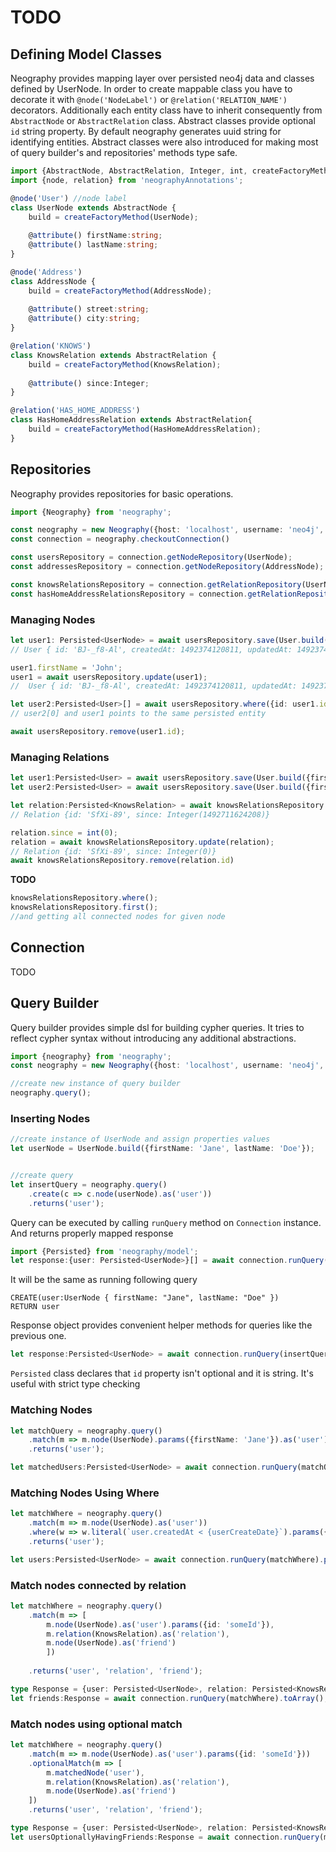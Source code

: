 # TODO

## Defining Model Classes

Neography provides mapping layer over persisted neo4j data and classes defined by UserNode. In order to create mappable class 
you have to decorate it with ```@node('NodeLabel')``` or ```@relation('RELATION_NAME')``` decorators. Additionally each 
entity class have to inherit consequently from ```AbstractNode``` or ```AbstractRelation``` class. Abstract classes provide optional ```id``` 
string property. By default neography generates uuid string for identifying entities.
Abstract classes were also introduced for making most of query builder's and repositories' methods type safe.

 
```typescript
import {AbstractNode, AbstractRelation, Integer, int, createFactoryMethod} from 'neography/model';
import {node, relation} from 'neographyAnnotations';

@node('User') //node label
class UserNode extends AbstractNode {
    build = createFactoryMethod(UserNode);
    
    @attribute() firstName:string;
    @attribute() lastName:string;
}

@node('Address')
class AddressNode {
    build = createFactoryMethod(AddressNode);
    
    @attribute() street:string;
    @attribute() city:string;
}

@relation('KNOWS')
class KnowsRelation extends AbstractRelation {
    build = createFactoryMethod(KnowsRelation);
    
    @attribute() since:Integer;
}

@relation('HAS_HOME_ADDRESS')
class HasHomeAddressRelation extends AbstractRelation{
    build = createFactoryMethod(HasHomeAddressRelation);
}

```

## Repositories

Neography provides repositories for basic operations.

```typescript
import {Neography} from 'neography';

const neography = new Neography({host: 'localhost', username: 'neo4j', password: 'password'});
const connection = neography.checkoutConnection()

const usersRepository = connection.getNodeRepository(UserNode);
const addressesRepository = connection.getNodeRepository(AddressNode);

const knowsRelationsRepository = connection.getRelationRepository(UserNode, KnowsRelation, UserNode);
const hasHomeAddressRelationsRepository = connection.getRelationRepository(UserNode, HasHomeAddressRelation,AddressNode);
```

### Managing Nodes 

```typescript
let user1: Persisted<UserNode> = await usersRepository.save(User.build({firstName: 'Jane', lastName: 'Doe'}));
// User { id: 'BJ-_f8-Al', createdAt: 1492374120811, updatedAt: 1492374120811, firstName: 'Jane', lastName: 'Doe'}

user1.firstName = 'John';
user1 = await usersRepository.update(user1);
//  User { id: 'BJ-_f8-Al', createdAt: 1492374120811, updatedAt: 1492374120811, firstName: 'John', lastName: 'Doe'}

let user2:Persisted<User>[] = await usersRepository.where({id: user1.id})
// user2[0] and user1 points to the same persisted entity

await usersRepository.remove(user1.id);
```

### Managing Relations

```typescript
let user1:Persisted<User> = await usersRepository.save(User.build({firstName: 'Jane', lastName: 'Doe'}));
let user2:Persisted<User> = await usersRepository.save(User.build({firstName: 'John', lastName: 'Smith'}));

let relation:Persisted<KnowsRelation> = await knowsRelationsRepository.save(user1, user2, KnowsRelation.build({since: int(new Date().getTime())}))
// Relation {id: 'SfXi-89', since: Integer(1492711624208)}

relation.since = int(0);
relation = await knowsRelationsRepository.update(relation);
// Relation {id: 'SfXi-89', since: Integer(0)}
await knowsRelationsRepository.remove(relation.id)
```

**TODO** 
```typescript
knowsRelationsRepository.where();
knowsRelationsRepository.first();
//and getting all connected nodes for given node
```




## Connection

TODO

## Query Builder

Query builder provides simple dsl for building cypher queries.
It tries to reflect cypher syntax without introducing any additional abstractions.  


```typescript 
import {neography} from 'neography';
const neography = new Neography({host: 'localhost', username: 'neo4j', password: 'password'});

//create new instance of query builder
neography.query();
```

### Inserting Nodes

```typescript
//create instance of UserNode and assign properties values
let userNode = UserNode.build({firstName: 'Jane', lastName: 'Doe'});


//create query
let insertQuery = neography.query()
    .create(c => c.node(userNode).as('user'))
    .returns('user');
```

Query can be executed by calling ```runQuery``` method on ```Connection``` instance. And returns properly mapped response

```typescript
import {Persisted} from 'neography/model';
let response:{user: Persisted<UserNode>}[] = await connection.runQuery(insertQuery).toArray();
```

It will be the same as running following query

```cypher
CREATE(user:UserNode { firstName: "Jane", lastName: "Doe" })
RETURN user
```

Response object provides convenient helper methods for queries like the previous one.

```typescript
let response:Persisted<UserNode> = await connection.runQuery(insertQuery).pickOne('user').first();
```

```Persisted``` class declares that ```id``` property isn't optional and it is string. It's useful with strict type checking

### Matching Nodes

```typescript
let matchQuery = neography.query()
    .match(m => m.node(UserNode).params({firstName: 'Jane'}).as('user'))
    .returns('user');

let matchedUsers:Persisted<UserNode> = await connection.runQuery(matchQuery).pickOne('user').toArray();
```

### Matching Nodes Using Where

```typescript
let matchWhere = neography.query()
    .match(m => m.node(UserNode).as('user'))
    .where(w => w.literal(`user.createdAt < {userCreateDate}`).params({userCreateDate: int(new Date('2016-12-31').getTime())}))
    .returns('user');

let users:Persisted<UserNode> = await connection.runQuery(matchWhere).pickOne('user').toArray();
```

### Match nodes connected by relation

```typescript
let matchWhere = neography.query()
    .match(m => [
        m.node(UserNode).as('user').params({id: 'someId'}),
        m.relation(KnowsRelation).as('relation'),
        m.node(UserNode).as('friend')
        ])
 
    .returns('user', 'relation', 'friend');

type Response = {user: Persisted<UserNode>, relation: Persisted<KnowsRelation>, friend: Persisted<UserNode>};
let friends:Response = await connection.runQuery(matchWhere).toArray();
```

### Match nodes using optional match

```typescript
let matchWhere = neography.query()
    .match(m => m.node(UserNode).as('user').params({id: 'someId'}))
    .optionalMatch(m => [
        m.matchedNode('user'),
        m.relation(KnowsRelation).as('relation'),
        m.node(UserNode).as('friend')
    ])
    .returns('user', 'relation', 'friend');

type Response = {user: Persisted<UserNode>, relation: Persisted<KnowsRelation>, friend: Persisted<UserNode>};
let usersOptionallyHavingFriends:Response = await connection.runQuery(matchWhere).toArray();
```



